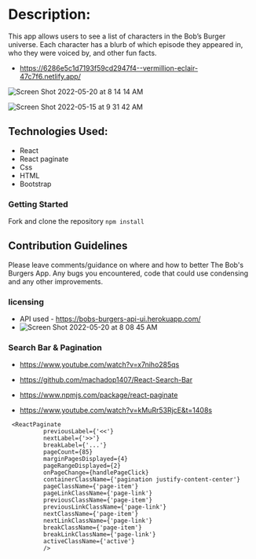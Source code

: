 # Description:

This app allows users to see a list of characters in the Bob’s Burger universe. Each character has a blurb of which episode they appeared in, who they were voiced by, and other fun facts.

- https://6286e5c1d7193f59cd2947f4--vermillion-eclair-47c7f6.netlify.app/

![Screen Shot 2022-05-20 at 8 14 14 AM](https://user-images.githubusercontent.com/101522627/169535594-2e1e9b6c-c2eb-446c-aac7-669d9f4e7943.png)

![Screen Shot 2022-05-15 at 9 31 42 AM](https://user-images.githubusercontent.com/101522627/169535641-060bbca3-ae54-4688-b5e8-4556925aaa91.png)


## Technologies Used:
- React
- React paginate
- Css
- HTML
- Bootstrap

### Getting Started
Fork and clone the repository
`npm install`


## Contribution Guidelines
Please leave comments/guidance on where and how to better The Bob's Burgers App. Any bugs you encountered, code that could use condensing and any other improvements.

### licensing
- API used - https://bobs-burgers-api-ui.herokuapp.com/
- ![Screen Shot 2022-05-20 at 8 08 45 AM](https://user-images.githubusercontent.com/101522627/169534954-c89c08aa-1150-4327-8cb5-f822a4a7d61a.png)

### Search Bar & Pagination
- https://www.youtube.com/watch?v=x7niho285qs
- https://github.com/machadop1407/React-Search-Bar


- https://www.npmjs.com/package/react-paginate
- https://www.youtube.com/watch?v=kMuRr53RjcE&t=1408s
  
  
```
 <ReactPaginate
          previousLabel={'<<'}
          nextLabel={'>>'}
          breakLabel={'...'}
          pageCount={85}
          marginPagesDisplayed={4}
          pageRangeDisplayed={2}
          onPageChange={handlePageClick}
          containerClassName={'pagination justify-content-center'}
          pageClassName={'page-item'}
          pageLinkClassName={'page-link'}
          previousClassName={'page-item'}
          previousLinkClassName={'page-link'}
          nextClassName={'page-item'}
          nextLinkClassName={'page-link'}
          breakClassName={'page-item'}
          breakLinkClassName={'page-link'}
          activeClassName={'active'}
          /> 
```
